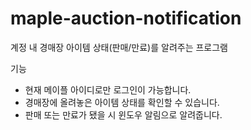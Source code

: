 # maple-auction-notification
계정 내 경매장 아이템 상태(판매/만료)를 알려주는 프로그램


기능


- 현재 메이플 아이디로만 로그인이 가능합니다.
- 경매장에 올려놓은 아이템 상태를 확인할 수 있습니다.
- 판매 또는 만료가 됐을 시 윈도우 알림으로 알려줍니다.
